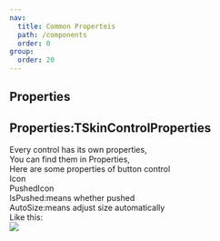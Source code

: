 ```yaml
---
nav:
  title: Common Properteis
  path: /components
  order: 0
group:
  order: 20
---
```


## Properties


## Properties:TSkinControlProperties
Every control has its own properties,  
You can find them in Properties,  
Here are some properties of button control  
Icon  
PushedIcon   
IsPushed:means whether pushed  
AutoSize:means adjust size automatically  
Like this:  
![](http://www.orangeui.cn/orangeuiblog/OrangeUI/1.0.OrangeUI%E6%8E%A7%E4%BB%B6%E4%BD%BF%E7%94%A8%E5%9F%BA%E7%A1%80(%E8%AD%A6%E5%91%8A;%E5%BF%85%E7%9C%8B).files/image001.png)





 


